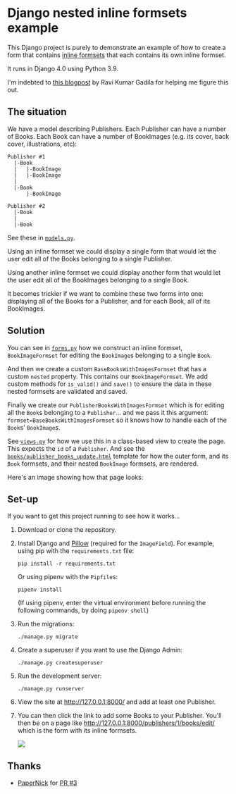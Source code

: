 # Django nested inline formsets example

This Django project is purely to demonstrate an example of how to create a form that contains [inline formsets][if] that each contains its own inline formset.

It runs in Django 4.0 using Python 3.9.

I'm indebted to [this blogpost][post] by Ravi Kumar Gadila for helping me figure this out.

[if]: https://docs.djangoproject.com/en/2.0/topics/forms/modelforms/#inline-formsets
[post]: https://micropyramid.com/blog/how-to-use-nested-formsets-in-django/

## The situation

We have a model describing Publishers. Each Publisher can have a number of Books. Each Book can have a number of BookImages (e.g. its cover, back cover, illustrations, etc):

    Publisher #1
      |-Book
      |   |-BookImage
      |   |-BookImage
      |
      |-Book
          |-BookImage

    Publisher #2
      |-Book
      |
      |-Book

See these in [`models.py`][models].

Using an inline formset we could display a single form that would let the user edit all of the Books belonging to a single Publisher.

Using another inline formset we could display another form that would let the user edit all of the BookImages belonging to a single Book.

It becomes trickier if we want to combine these two forms into one: displaying all of the Books for a Publisher, and for each Book, all of its BookImages.

## Solution

You can see in [`forms.py`][forms] how we construct an inline formset, `BookImageFormset` for editing the `BookImage`s belonging to a single `Book`.

And then we create a custom `BaseBooksWithImagesFormset` that has a custom `nested` property. This contains our `BookImageFormset`. We add custom methods for `is_valid()` and `save()` to ensure the data in these nested formsets are validated and saved.

Finally we create our `PublisherBooksWithImagesFormset` which is for editing all the `Book`s belonging to a `Publisher`... and we pass it this argument: `formset=BaseBooksWithImagesFormset` so it knows how to handle each of the `Book`s' `BookImage`s.

See [`views.py`][views] for how we use this in a class-based view to create the page. This expects the `id` of a `Publisher`. And see the [`books/publisher_books_update.html`][template] template for how the outer form, and its `Book` formsets, and their nested `BookImage` formsets, are rendered.

[models]: publishing/books/models.py
[forms]: publishing/books/forms.py
[views]: publishing/books/views.py
[template]: publishing/books/templates/books/publisher_books_update.html

Here's an image showing how that page looks:


## Set-up

If you want to get this project running to see how it works...

1. Download or clone the repository.

2. Install Django and [Pillow](https://pillow.readthedocs.io/en/latest/) (required for the `ImageField`). For example, using pip with the `requirements.txt` file:

       pip install -r requirements.txt

    Or using pipenv with the `Pipfile`s:

       pipenv install

    (If using pipenv, enter the virtual environment before running the following commands, by doing `pipenv shell`)

3. Run the migrations:

       ./manage.py migrate

4. Create a superuser if you want to use the Django Admin:

       ./manage.py createsuperuser

5. Run the development server:

       ./manage.py runserver

6. View the site at http://127.0.0.1:8000/  and add at least one Publisher.

7. You can then click the link to add some Books to your Publisher. You'll then be on a page like http://127.0.0.1:8000/publishers/1/books/edit/ which is the form with its inline formsets.

    ![](example.png?raw=true)



## Thanks

* [PaperNick](https://github.com/PaperNick) for [PR #3][issue-3]


[issue-3]: https://github.com/philgyford/django-nested-inline-formsets-example/pull/3
